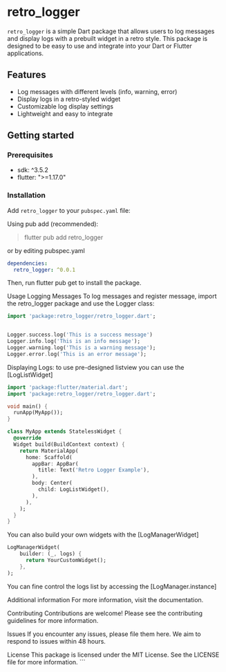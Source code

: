 # retro_logger

`retro_logger` is a simple Dart package that allows users to log messages and display logs with a prebuilt widget in a retro style. This package is designed to be easy to use and integrate into your Dart or Flutter applications.

## Features

- Log messages with different levels (info, warning, error)
- Display logs in a retro-styled widget
- Customizable log display settings
- Lightweight and easy to integrate

## Getting started

### Prerequisites

- sdk: ^3.5.2
- flutter: ">=1.17.0"

### Installation

Add `retro_logger` to your `pubspec.yaml` file:

Using pub add (recommended):

> flutter pub add retro_logger

or by editing pubspec.yaml

```yaml
dependencies:
  retro_logger: ^0.0.1
```

Then, run flutter pub get to install the package.

Usage
Logging Messages
To log messages and register message, import the retro_logger package and use the Logger class:

```dart
import 'package:retro_logger/retro_logger.dart';


Logger.success.log('This is a success message')
Logger.info.log('This is an info message');
Logger.warning.log('This is a warning message');
Logger.error.log('This is an error message');
```

Displaying Logs:
to use pre-designed listview you can use the [LogListWidget]

```dart
import 'package:flutter/material.dart';
import 'package:retro_logger/retro_logger.dart';

void main() {
  runApp(MyApp());
}

class MyApp extends StatelessWidget {
  @override
  Widget build(BuildContext context) {
    return MaterialApp(
      home: Scaffold(
        appBar: AppBar(
          title: Text('Retro Logger Example'),
        ),
        body: Center(
          child: LogListWidget(),
        ),
      ),
    );
  }
}
```

You can also build your own widgets with the [LogManagerWidget]

```dart
LogManagerWidget(
    builder: (_, logs) {
      return YourCustomWidget();
    },
);
```

You can fine control the logs list by accessing the [LogManager.instance]

Additional information
For more information, visit the documentation.

Contributing
Contributions are welcome! Please see the contributing guidelines for more information.

Issues
If you encounter any issues, please file them here. We aim to respond to issues within 48 hours.

License
This package is licensed under the MIT License. See the LICENSE file for more information. ```
